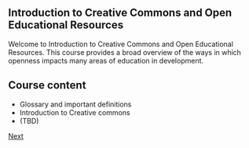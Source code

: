 ## Introduction to Creative Commons and Open Educational Resources
Welcome to Introduction to Creative Commons and Open Educational Resources. This course provides a broad overview of the ways in which openness impacts many areas of education in development.

## Course content
* Glossary and important definitions
* Introduction to Creative commons
* (TBD)

[Next](https://github.com/christer-io/creativecommons-minicourse/blob/master/part-1.md)

